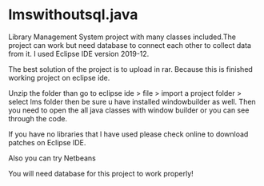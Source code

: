 # lmswithoutsql.java
Library Management System project with many classes included.The project can work but need database to connect each other to collect data from it. I used Eclipse IDE version 2019-12.





The best solution of the project is to upload in rar. Because this is finished working project  on eclipse ide. 




Unzip  the folder than go to eclipse ide > file > import a project folder > select lms folder then  be sure u have installed windowbuilder  as well. Then you need to open the all java classes with window builder or you can see through the code. 





If you have no libraries that l have used  please check online to download patches on Eclipse IDE. 



Also you can try Netbeans







You will need database for this project to work properly!
